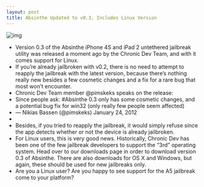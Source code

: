 ```yaml
---
layout: post
title: Absinthe Updated to v0.3, Includes Linux Version
---
```

![img](http://media.idownloadblog.com/wp-content/uploads/2012/01/Tux-on-Absinthe.jpg)
* Version 0.3 of the Absinthe iPhone 4S and iPad 2 untethered jailbreak utility was released a moment ago by the Chronic Dev Team, and with it comes support for Linux.
* If you’re already jailbroken with v0.2, there is no need to attempt to reapply the jailbreak with the latest version, because there’s nothing really new besides a few cosmetic changes and a fix for a rare bug that most won’t encounter.
* Chronic Dev Team member @pimskeks speaks on the release:
* Since people ask: #Absinthe 0.3 only has some cosmetic changes, and a potential bug fix for win32 (only really few people seem affected)
* — Nikias Bassen (@pimskeks) January 24, 2012
*  
* Besides, if you tried to reapply the jailbreak, it would simply refuse since the app detects whether or not the device is already jailbroken.
* For Linux users, this is very good news. Historically, Chronic Dev has been one of the few jailbreak developers to support the “3rd” operating system. Head over to our downloads page in order to download version 0.3 of Absinthe. There are also downloads for OS X and Windows, but again, these should be used for new jailbreaks only.
* Are you a Linux user? Are you happy to see support for the A5 jailbreak come to your platform?

